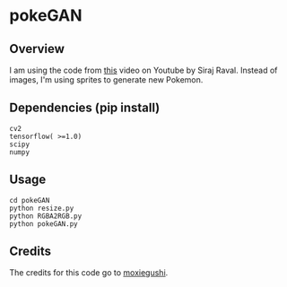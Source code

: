 # pokeGAN

## Overview
I am using the code from [this](https://youtu.be/yz6dNf7X7SA) video on Youtube by Siraj Raval. Instead of images, I'm using sprites to generate new Pokemon. 

## Dependencies (pip install) 
```
cv2
tensorflow( >=1.0)
scipy
numpy
```
## Usage
```
cd pokeGAN
python resize.py
python RGBA2RGB.py
python pokeGAN.py
```

## Credits

The credits for this code go to [moxiegushi](https://github.com/moxiegushi/pokeGAN).